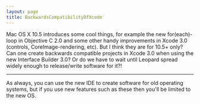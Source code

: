 ```yaml
---
layout: page
title: BackwardsCompatibilityOfXcode
---
```




Mac OS X 10.5 introduces some cool things, for example the new for(each)-loop in Objective C 2.0 and some other handy improvements in Xcode 3.0 (controls, CoreImage-rendering, etc). But I think they are for 10.5+ only? Can one create backwards compatible projects in Xcode 3.0 when using the new Interface Builder 3.0? Or do we have to wait until Leopard spread widely enough to release/write software for it?!

----
As always, you can use the new IDE to create software for old operating systems, but if you use new features such as these then you'll be limited to the new OS.

